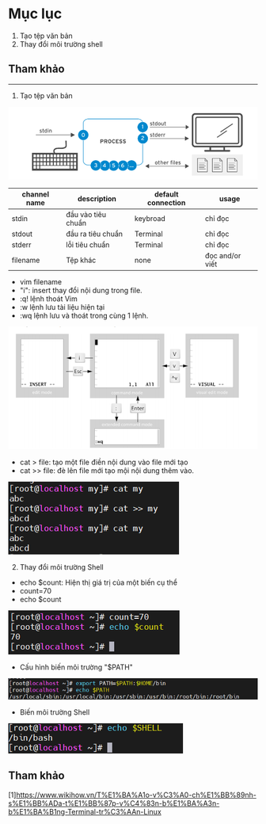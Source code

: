   # Mục lục   
  1. Tạo tệp văn bản
  2. Thay đổi môi trường shell

  ## Tham khảo   
  
  ----

  1. Tạo tệp văn bản  

  ![image](image/23.png)  

  |channel name|description|default connection|usage|  
  |----|----|----|----|   
  |stdin|đầu vào tiêu chuẩn|keybroad|chỉ đọc|  
  |stdout|đầu ra tiêu chuẩn|Terminal|chỉ đọc|  
  |stderr|lỗi tiêu chuẩn|Terminal|chỉ đọc|  
  |filename|Tệp khác|none| đọc and/or viết|   
  - vim filename 
  - "i": insert thay đổi nội dung trong file. 
  - :q! lệnh thoát Vim
  - :w lệnh lưu tài liệu hiện tại 
  - :wq lệnh lưu và thoát trong cùng 1 lệnh.  

  ![image](image/20.png) 
  - cat > file: tạo một file điền nội dung vào file mới tạo 
  - cat >> file: đè lên file mới tạo mội nội dung thêm vào.  

  ![image](image/25.png)
  
  2. Thay đổi môi trường Shell  
  - echo $count: Hiện thị giá trị của một biến cụ thể  
  - count=70
  - echo $count 

![image](image/24.png)
  - Cấu hình biến môi trường "$PATH"   

  ![image](image/21.png)  
  - Biến môi trường Shell   

  ![image](image/22.png)  


  ## Tham khảo  
  [1]https://www.wikihow.vn/T%E1%BA%A1o-v%C3%A0-ch%E1%BB%89nh-s%E1%BB%ADa-t%E1%BB%87p-v%C4%83n-b%E1%BA%A3n-b%E1%BA%B1ng-Terminal-tr%C3%AAn-Linux 










